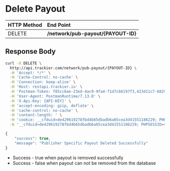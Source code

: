 # Delete Payout

| HTTP Method | End Point |
| :--- | :--- |
| DELETE | **/network/pub-payout/{PAYOUT-ID}** |

## Response Body

```bash
curl -X DELETE \
  http://api.trackier.com/network/pub-payout/{PAYOUT-ID} \
  -H 'Accept: */*' \
  -H 'Cache-Control: no-cache' \
  -H 'Connection: keep-alive' \
  -H 'Host: restapi.trackier.io' \
  -H 'Postman-Token: f85cc6ae-23ed-4ac9-9fa4-71d7cb6197f3,423d11c7-6829-4ca6-ae43-bd2de22f4869' \
  -H 'User-Agent: PostmanRuntime/7.13.0' \
  -H 'X-Api-Key: {API-KEY}' \
  -H 'accept-encoding: gzip, deflate' \
  -H 'cache-control: no-cache' \
  -H 'content-length: ' \
  -H 'cookie: __cfduid=de429619278fbd4b65dbadb6a65cea3d41551186229; PHPSESSID=vosaiu4kd28qno7gkfm4gvl3k6' \
  -b '__cfduid=de429619278fbd4b65dbadb6a65cea3d41551186229; PHPSESSID=vosaiu4kd28qno7gkfm4gvl3k6'
```

```javascript
{
    "success": true,
    "message": "Publisher Specific Payout Deleted Successfully"
}
```

* Success - true when payout is removed successfully
* Success - false when payout can not be removed from the database

